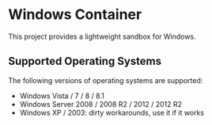 Windows Container
=================

This project provides a lightweight sandbox for Windows.

Supported Operating Systems
---------------------------

The following versions of operating systems are supported:
* Windows Vista / 7 / 8 / 8.1
* Windows Server 2008 / 2008 R2 / 2012 / 2012 R2
* Windows XP / 2003: dirty workarounds, use it if it works
